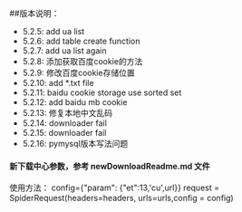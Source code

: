 ##版本说明：
- 5.2.5: add ua list
- 5.2.6: add table create function
- 5.2.7: add ua list again
- 5.2.8: 添加获取百度cookie的方法
- 5.2.9: 修改百度cookie存储位置
- 5.2.10: add *.txt file
- 5.2.11: baidu cookie storage use sorted set
- 5.2.12: add baidu mb cookie
- 5.2.13: 修复本地中文乱码
- 5.2.14: downloader fail
- 5.2.15: downloader fail
- 5.2.16: pymysql版本写法问题

#### 新下载中心参数，参考 newDownloadReadme.md 文件

使用方法：
config={"param": {"et":13,'cu',url}}
request = SpiderRequest(headers=headers, urls=urls,config = config)
